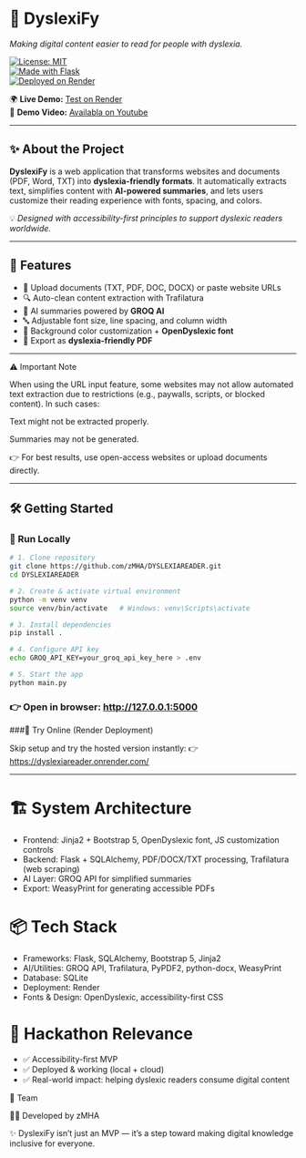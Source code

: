 # 🧩 DyslexiFy  
*Making digital content easier to read for people with dyslexia.*  

[![License: MIT](https://img.shields.io/badge/License-MIT-yellow.svg)](LICENSE)  
[![Made with Flask](https://img.shields.io/badge/Made%20with-Flask-blue.svg)](#)  
[![Deployed on Render](https://img.shields.io/badge/Deployed%20on-Render-green.svg)](#)  

🌍 **Live Demo:** [Test on Render](https://dyslexiareader.onrender.com/)  
🎥 **Demo Video:** [Availabla on Youtube](https://www.youtube.com/watch?v=xlBXimVAtUo&t=183s)  

---

## ✨ About the Project  
**DyslexiFy** is a web application that transforms websites and documents (PDF, Word, TXT) into **dyslexia-friendly formats**. It automatically extracts text, simplifies content with **AI-powered summaries**, and lets users customize their reading experience with fonts, spacing, and colors.  

💡 *Designed with accessibility-first principles to support dyslexic readers worldwide.*  

---

## 🚀 Features  
- 📄 Upload documents (TXT, PDF, DOC, DOCX) or paste website URLs  
- 🔍 Auto-clean content extraction with Trafilatura  
- 🧠 AI summaries powered by **GROQ AI**  
- 🔤 Adjustable font size, line spacing, and column width  
- 🎨 Background color customization + **OpenDyslexic font**  
- 📑 Export as **dyslexia-friendly PDF**  

---

⚠️ Important Note

When using the URL input feature, some websites may not allow automated text extraction due to restrictions (e.g., paywalls, scripts, or blocked content). In such cases:

Text might not be extracted properly.

Summaries may not be generated.

👉 For best results, use open-access websites or upload documents directly.

---

## 🛠️ Getting Started  

### 🔹 Run Locally  
```bash
# 1. Clone repository
git clone https://github.com/zMHA/DYSLEXIAREADER.git
cd DYSLEXIAREADER

# 2. Create & activate virtual environment
python -m venv venv
source venv/bin/activate   # Windows: venv\Scripts\activate

# 3. Install dependencies
pip install .

# 4. Configure API key
echo GROQ_API_KEY=your_groq_api_key_here > .env

# 5. Start the app
python main.py

```

### 👉 Open in browser: http://127.0.0.1:5000


###🔹 Try Online (Render Deployment)

Skip setup and try the hosted version instantly:
👉 https://dyslexiareader.onrender.com/

---

# 🏗️ System Architecture

- Frontend: Jinja2 + Bootstrap 5, OpenDyslexic font, JS customization controls
- Backend: Flask + SQLAlchemy, PDF/DOCX/TXT processing, Trafilatura (web scraping)
- AI Layer: GROQ API for simplified summaries
- Export: WeasyPrint for generating accessible PDFs

# 📦 Tech Stack

- Frameworks: Flask, SQLAlchemy, Bootstrap 5, Jinja2
- AI/Utilities: GROQ API, Trafilatura, PyPDF2, python-docx, WeasyPrint
- Database: SQLite
- Deployment: Render
- Fonts & Design: OpenDyslexic, accessibility-first CSS

# 📌 Hackathon Relevance

- ✅ Accessibility-first MVP
- ✅ Deployed & working (local + cloud)
- ✅ Real-world impact: helping dyslexic readers consume digital content


👥 Team

👨‍💻 Developed by zMHA



✨ DyslexiFy isn’t just an MVP — it’s a step toward making digital knowledge inclusive for everyone.
